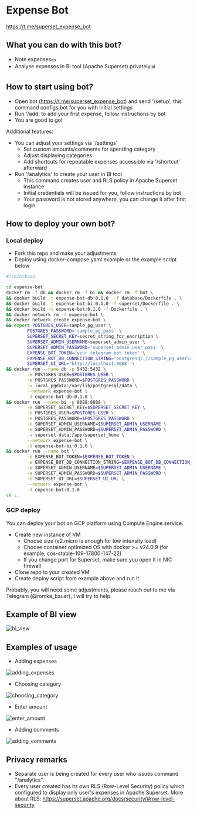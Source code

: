 # Expense Bot

https://t.me/superset_expense_bot

## What you can do with this bot?

- Note expenses💵
- Analyse expenses in BI tool (Apache Superset) privately📊

## How to start using bot?

- Open bot (https://t.me/superset_expense_bot) and send '/setup', this command configs bot for you with initial settings
- Run '/add' to add your first expense, follow instructions by bot
- You are good to go!

Additional features:
- You can adjust your settings via '/settings'
  - Set custom amounts/comments for spending category
  - Adjust displaying categories
  - Add shortcuts for repeatable expenses accessible via '/shortcut' afterward
- Run '/analytics' to create your user in BI tool
  - This command creates user and RLS policy in Apache Superset instance
  - Initial credentials will be issued for you, follow instructions by bot
  - Your password is not stored anywhere, you can change it after first login

## How to deploy your own bot?

### Local deploy
- Fork this repo and make your adjustments
- Deploy using docker-compose.yaml example or the example script below
```bash
#!/bin/bash

cd expense-bot
docker rm -f db && docker rm -f bi && docker rm -f bot \
&& docker build -t expense-bot-db:0.1.0  -f database/Dockerfile . \
&& docker build -t expense-bot-bi:0.1.0 -f superset/Dockerfile . \
&& docker build -t expense-bot:0.1.0 -f Dockerfile . \
&& docker network rm -f expense-bot \
&& docker network create expense-bot \
&& export POSTGRES_USER=sample_pg_user \
        POSTGRES_PASSWORD='sample_pg_pass' \
        SUPERSET_SECRET_KEY=secret_string_for_encription \
        SUPERSET_ADMIN_USERNAME=superset_admin_user \
        SUPERSET_ADMIN_PASSWORD='superset_admin_user_pass' \
        EXPENSE_BOT_TOKEN='your telegram bot token' \
        EXPENSE_BOT_DB_CONNECTION_STRING='postgresql://sample_pg_user:sample_pg_pass@db/expense_bot'\
        SUPERSET_UI_URL='http://localhost:8088' \
&& docker run --name db -p 5432:5432 \
        -e POSTGRES_USER=$POSTGRES_USER \
        -e POSTGRES_PASSWORD=$POSTGRES_PASSWORD \
        -v local_pgdata:/var/lib/postgresql/data \
        --network expense-bot \
        -d expense-bot-db:0.1.0 \
&& docker run --name bi -p 8088:8088 \
        -e SUPERSET_SECRET_KEY=$SUPERSET_SECRET_KEY \
        -e POSTGRES_USER=$POSTGRES_USER \
        -e POSTGRES_PASSWORD=$POSTGRES_PASSWORD \
        -e SUPERSET_ADMIN_USERNAME=$SUPERSET_ADMIN_USERNAME \
        -e SUPERSET_ADMIN_PASSWORD=$SUPERSET_ADMIN_PASSWORD \
        -v superset-data:/app/superset_home \
        --network expense-bot \
        -d expense-bot-bi:0.1.0 \
&& docker run --name bot \
        -e EXPENSE_BOT_TOKEN=$EXPENSE_BOT_TOKEN \
        -e EXPENSE_BOT_DB_CONNECTION_STRING=$EXPENSE_BOT_DB_CONNECTION_STRING \
        -e SUPERSET_ADMIN_USERNAME=$SUPERSET_ADMIN_USERNAME \
        -e SUPERSET_ADMIN_PASSWORD=$SUPERSET_ADMIN_PASSWORD \
        -e SUPERSET_UI_URL=$SUPERSET_UI_URL \
        --network expense-bot \
        -d expense-bot:0.1.0
cd ..
```

### GCP deploy
You can deploy your bot on GCP platform using Compute Engine service.
- Create new instance of VM
  - Choose size (e2.micro is enough for low intensity load)
  - Choose container optimized OS with docker >= v24.0.9 (for example, cos-stable-109-17800-147-22)
  - If you change port for Superset, make sure you open it in NIC firewall
- Clone repo to your created VM
- Create deploy script from example above and run it

Probably, you will need some adjustments, please reach out to me via Telegram (@romka_bauer), I will try to help.

## Example of BI view

![bi_view](https://drive.google.com/uc?export=view&id=1wWktv4auGYKZ-8OUF38uhJIS80c8OQo_)

## Examples of usage

- Adding expenses

![adding_expenses](https://drive.google.com/uc?export=view&id=1ZMJRp4brpg3hSU4jDfL3HS-dRvunZWAS)

- Choosing category

![choosing_category](https://drive.google.com/uc?export=view&id=1Cc3xckefQ0kDNTbRVWlLB2dSw1sa8rXM)

- Enter amount

![enter_amount](https://drive.google.com/uc?export=view&id=1vdf_DyDHlRoIKqKn2kM5qAAQizbhFMD8)

- Adding comments

![adding_comments](https://drive.google.com/uc?export=view&id=1vHc21VFpmy4kQuy6gYKwgW7gBUwMuN2O)

## Privacy remarks

- Separate user is being created for every user who issues command "/analytics".
- Every user created has its own RLS (Row-Level Security) policy which configured to display only user's expenses in Apache Superset. More about RLS: https://superset.apache.org/docs/security/#row-level-security 